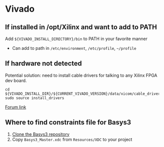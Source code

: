 # Vivado

## If installed in /opt/Xilinx and want to add to PATH

Add `${VIVADO_INSTALL_DIRECTORY}/bin` to PATH in your favorite manner
 * Can add to path in `/etc/environment`, `/etc/profile`, `~/profile`

## If hardware not detected

Potential solution: need to install cable drivers for talking to any Xilinx FPGA dev board.

```
cd ${VIVADO_INSTALL_DIR}/${CURRENT_VIVADO_VERSION}/data/xicom/cable_drivers/lin64/install_script/install_drivers
sudo source install_drivers
```


[Forum link](https://support.xilinx.com/s/question/0D52E00006iHuoHSAS/hardware-target-not-detected-vivado-20172?language=en_US)

## Where to find constraints file for Basys3

1. [Clone the Basys3 repository](https://github.com/Digilent/Basys3)
2. Copy `Basys3_Master.xdc` from `Resources/XDC` to your project

